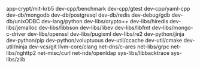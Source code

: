 app-crypt/mit-krb5
dev-cpp/benchmark
dev-cpp/gtest
dev-cpp/yaml-cpp
dev-db/mongodb
dev-db/postgresql
dev-db/redis
dev-debug/gdb 
dev-db/unixODBC
dev-lang/python
dev-libs/crypto++
dev-libs/hiredis
dev-libs/jemalloc
dev-libs/libbson
dev-libs/libev
dev-libs/libfmt
dev-libs/mongo-c-driver
dev-libs/openssl
dev-libs/pugixml
dev-libs/re2
dev-python/jinja
dev-python/pip
dev-python/voluptuous
dev-util/ccache
dev-util/cmake
dev-util/ninja
dev-vcs/git
llvm-core/clang
net-dns/c-ares
net-libs/grpc
net-libs/nghttp2
net-misc/curl
net-nds/openldap
sys-libs/libbacktrace
sys-libs/zlib
